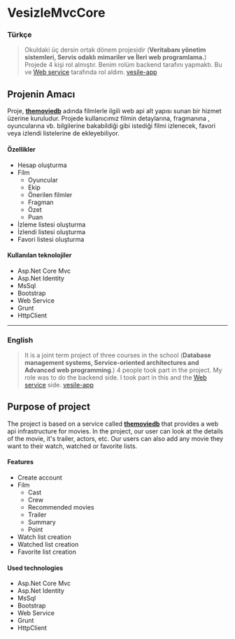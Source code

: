 
# VesizleMvcCore
### Türkçe
> Okuldaki üç dersin ortak dönem projesidir (**Veritabanı yönetim sistemleri, Servis odaklı mimariler ve İleri web programlama.**) Projede 4 kişi rol almıştır. Benim rolüm backend tarafını yapmaktı. Bu ve [Web service](https://github.com/AliYildizoz909/VesizleWebService) tarafında rol aldım.
[vesile-app](https://github.com/vesile-app)
## Projenin Amacı
 Proje, **[themoviedb](https://developers.themoviedb.org/3/getting-started/introduction)** adında filmlerle ilgili web api alt yapısı sunan bir hizmet üzerine kuruludur. Projede kullanıcımız filmin detaylarına, fragmanına , oyuncularına vb. bilgilerine bakabildiği gibi istediği filmi izlenecek, favori veya izlendi listelerine de ekleyebiliyor. 
#### Özellikler
 - Hesap oluşturma
 - Film
	 - Oyuncular
	 - Ekip
	 - Önerilen filmler
	 - Fragman
	 - Özet
	 - Puan
- İzleme listesi oluşturma
- İzlendi listesi oluşturma
- Favori listesi oluşturma

#### Kullanılan teknolojiler
- Asp.Net Core Mvc
- Asp.Net Identity
- MsSql
- Bootstrap
- Web Service
- Grunt
- HttpClient 
----------------------------------
### English 
> It is a joint term project of three courses in the school (**Database management systems, Service-oriented architectures and Advanced web programming**.) 4 people took part in the project. My role was to do the backend side. I took part in this and the [Web service](https://github.com/AliYildizoz909/VesizleWebService) side.
[vesile-app](https://github.com/vesile-app)

## Purpose of project
The project is based on a service called [**themoviedb**](https://developers.themoviedb.org/3/getting-started/introduction) that provides a web api infrastructure for movies. In the project, our user can look at the details of the movie, it's trailer, actors, etc. Our users can also add any movie they want to their watch, watched or favorite lists.
 
 #### Features
 - Create account
 - Film
	- Cast 
	- Crew
	- Recommended movies
	- Trailer
	- Summary
	- Point
- Watch list creation
- Watched list creation
- Favorite list creation

#### Used technologies
- Asp.Net Core Mvc
- Asp.Net Identity
- MsSql
- Bootstrap
- Web Service
- Grunt
- HttpClient 
